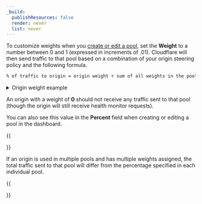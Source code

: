 ```yaml
---
_build:
  publishResources: false
  render: never
  list: never
---
```


To customize weights when you [create or edit a pool](/load-balancing/pools/create-pool/), set the **Weight** to a number between 0 and 1 (expressed in increments of .01). Cloudflare will then send traffic to that pool based on a combination of your origin steering policy and the following formula.

```txt
% of traffic to origin = origin weight ÷ sum of all weights in the pool
```

<details>
<summary>Origin weight example</summary>
<div>

Here’s an example applying weights to three origin servers with a **Random** origin steering policy:

- **Weights:** Origin Server A = 0.25; Origin Server B = 0.25; Origin Server C = 0.50
- **When all origins are healthy**, each origin will receive the following proportion of total traffic: A = 25%; B = 25%; C = 50%.
- **When one origin is unhealthy** (such as origin C), each healthy origin will receive the following proportion of total traffic: A = 50%; B=50%.

A significant amount of traffic is required for the distribution to converge on the expected values.

</div>
</details>

An origin with a weight of **0** should not receive any traffic sent to that pool (though the origin will still receive health monitor requests).

You can also see this value in the **Percent** field when creating or editing a pool in the dashboard.

{{<Aside type="note" header="Note:">}}

If an origin is used in multiple pools and has multiple weights assigned, the total traffic sent to that pool will differ from the percentage specified in each individual pool.

{{</Aside>}}